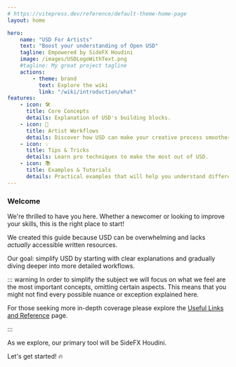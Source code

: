 ```yaml
---
# https://vitepress.dev/reference/default-theme-home-page
layout: home

hero:
    name: "USD For Artists"
    text: "Boost your understanding of Open USD"
    tagline: Empowered by SideFX Houdini
    image: /images/USDLogoWithText.png
    #tagline: My great project tagline
    actions:
        - theme: brand
          text: Explore the wiki
          link: "/wiki/introduction/what"
features:
    - icon: 🛠️
      title: Core Concepts
      details: Explanation of USD's building blocks.
    - icon: 🎨
      title: Artist Workflows
      details: Discover how USD can make your creative process smoother.
    - icon: 💡
      title: Tips & Tricks
      details: Learn pro techniques to make the most out of USD.
    - icon: 📚
      title: Examples & Tutorials
      details: Practical examples that will help you understand different concepts.
---
```


### Welcome

We're thrilled to have you here. Whether a newcomer or looking to improve your skills, this is the right place to start!

We created this guide because USD can be overwhelming and lacks _actually_ accessible written resources.

Our goal: simplify USD by starting with clear explanations and gradually diving deeper into more detailed workflows.

::: warning
In order to simplify the subject we will focus on what we feel are the most important concepts, omitting certain aspects. This means that you might not find every possible nuance or exception explained here.

For those seeking more in-depth coverage please explore the [Useful Links and Reference](/wiki/usefulLinksAndReference.md) page.

:::

As we explore, our primary tool will be SideFX Houdini.

Let's get started! 🔥
